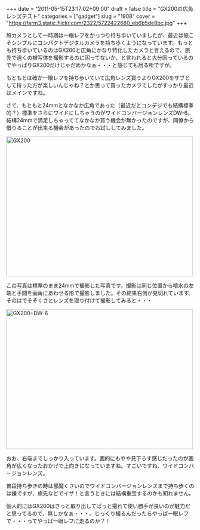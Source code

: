 +++
date = "2011-05-15T23:17:02+09:00"
draft = false
title = "GX200の広角レンズテスト"
categories = ["gadget"]
slug = "1908"
cover = "https://farm3.static.flickr.com/2322/5722422680_eb6b5de8bc.jpg"
+++

旅カメラとして一時期は一眼レフをがっつり持ち歩いていましたが、最近は旅こそシンプルにコンパクトデジタルカメラを持ち歩くようになっています。もっとも持ち歩いているのはGX200と広角にかなり特化したカメラと言えるので、旅先で遠くの被写体を撮影するのに困ってないか、と言われると大分困っているのでやっぱりGX200だけじゃだめかなぁ・・・と感じても居る所ですが。

もともとは確か一眼レフを持ち歩いていて広角レンズ買うよりGX200をサブとして持った方が楽しいんじゃね？とか思って買ったカメラでしたがすっかり最近はメインですね。

さて、もともと24mmとなかなか広角であった（最近だとコンデジでも結構標準的？）標準をさらにワイドにしちゃうのがワイドコンバージョンレンズDW-6。結構24mmで満足しちゃっててなかなか買う機会が無かったのですが、同僚から借りることが出来る機会があったのでお試ししてみました。

<a href="https://www.flickr.com/photos/keruru/5722422680/" title="GX200 by けるる, on Flickr"><img src="https://farm3.static.flickr.com/2322/5722422680_eb6b5de8bc.jpg" width="500" height="375" alt="GX200"/></a>

この写真は標準のまま24mmで撮影した写真です。撮影は同じ位置から噴水の左端と手間を画角にあわせる形で撮影しました。その結果右側が見切れています。そのばでそそくさとレンズを取り付けて撮影してみると・・・

<a href="https://www.flickr.com/photos/keruru/5722421658/" title="GX200+DW-6 by けるる, on Flickr"><img src="https://farm4.static.flickr.com/3419/5722421658_0d0811d10a.jpg" width="500" height="375" alt="GX200+DW-6"/></a>

おお、右端までしっかり入っています。画的にもやや見下ろす感じだったのが画角が広くなったおかげで上向きになっていますね。すごいですね、ワイドコンバージョンレンズ。

普段持ち歩きの時は邪魔くさいのでワイドコンバージョンレンズまで持ち歩くのは嫌ですが、旅先などでイザ！と言うときには結構重宝するのかも知れません。

個人的にはGX200はさっと取り出してぱっと撮れて使い勝手が良いのが魅力だと思ってるので、無しかなぁ・・・。じっくり撮るんだったらやっぱ一眼レフで・・・ってやっぱ一眼レフに走るのか？！

